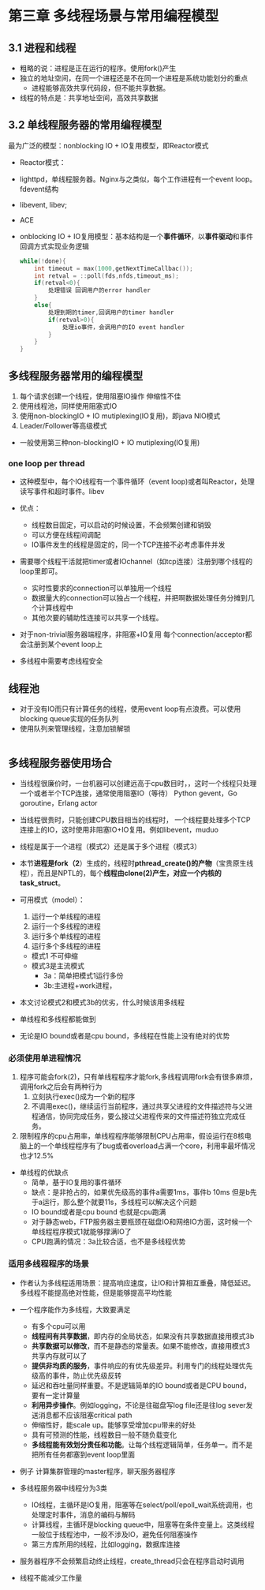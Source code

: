 # 第三章 多线程场景与常用编程模型


## 3.1 进程和线程
- 粗略的说：进程是正在运行的程序。使用fork()产生
- 独立的地址空间，在同一个进程还是不在同一个进程是系统功能划分的重点
  - 进程能够高效共享代码段，但不能共享数据。
- 线程的特点是：共享地址空间，高效共享数据

## 3.2 单线程服务器的常用编程模型
最为广泛的模型：nonblocking IO + IO复用模型，即Reactor模式
- Reactor模式：
- lighttpd，单线程服务器。Nginx与之类似，每个工作进程有一个event loop。 fdevent结构
- libevent, libev; 
- ACE

- onblocking IO + IO复用模型：基本结构是一个**事件循环**，以**事件驱动**和事件回调方式实现业务逻辑
  ```cpp
  while(!done){
      int timeout = max(1000,getNextTimeCallbac());
      int retval = ::poll(fds,nfds,timeout_ms);
      if(retval<0){
          处理错误 回调用户的error handler
      }
      else{
          处理到期的timer,回调用户的timer handler
          if(retval>0){
              处理io事件，会调用户的IO event handler
          }
      }
  }
  ```

## 多线程服务器常用的编程模型
1. 每个请求创建一个线程，使用阻塞IO操作 伸缩性不佳
2. 使用线程池，同样使用阻塞式IO
3. 使用non-blockingIO + IO mutiplexing(IO复用)，即java NIO模式
4. Leader/Follower等高级模式
- 一般使用第三种non-blockingIO + IO mutiplexing(IO复用)


### one loop per thread
- 这种模型中，每个IO线程有一个事件循环（event loop)或者叫Reactor，处理读写事件和超时事件。libev
- 优点：
  - 线程数目固定，可以启动的时候设置，不会频繁创建和销毁
  - 可以方便在线程间调配
  - IO事件发生的线程是固定的，同一个TCP连接不必考虑事件并发

- 需要哪个线程干活就把timer或者IOchannel（如tcp连接）注册到哪个线程的loop里即可。
  - 实时性要求的connection可以单独用一个线程
  - 数据量大的connection可以独占一个线程，并把啊数据处理任务分摊到几个计算线程中
  - 其他次要的辅助性连接可以共享一个线程。
- 对于non-trivial服务器端程序，非阻塞+IO复用 每个connection/acceptor都会注册到某个event loop上
- 多线程中需要考虑线程安全
## 线程池

- 对于没有IO而只有计算任务的线程，使用event loop有点浪费。可以使用blocking queue实现的任务队列
- 使用队列来管理线程，注意加锁解锁
  ```cpp
  
  ```


## 多线程服务器使用场合
- 当线程很廉价时，一台机器可以创建远高于cpu数目时，，这时一个线程只处理一个或者半个TCP连接，通常使用阻塞IO（等待） Python gevent，Go goroutine，Erlang actor
- 当线程很贵时，只能创建CPU数目相当的线程时， 一个线程要处理多个TCP连接上的IO，这时使用非阻塞IO+IO复用。例如libevent，muduo
- 线程是属于一个进程（模式2）还是属于多个进程（模式3）
- 本节**进程是fork（2**）生成的，线程时**pthread_create()的产物**（宝贵原生线程），而且是NPTL的，每个**线程由clone(2)**产生，对应一个**内核的task_struct**。
- 可用模式（model）：
  1. 运行一个单线程的进程
  2. 运行一个多线程的进程
  3. 运行多个单线程的进程
  4. 运行多个多线程的进程
   - 模式1 不可伸缩
   - 模式3是主流模式
     - 3a：简单把模式1运行多份
     - 3b:主进程+work进程，

- 本文讨论模式2和模式3b的优劣，什么时候该用多线程
- 单线程和多线程都能做到
- 无论是IO bound或者是cpu bound，多线程在性能上没有绝对的优势


### 必须使用单进程情况

1. 程序可能会fork(2)，只有单线程程序才能fork,多线程调用fork会有很多麻烦，调用fork之后会有两种行为
   1. 立刻执行exec()成为一个新的程序
   2. 不调用exec()，继续运行当前程序，通过共享父进程的文件描述符与父进程通信，协同完成任务，要么接过父进程传来的文件描述符独立完成任务。
2. 限制程序的cpu占用率，单线程程序能够限制CPU占用率，假设运行在8核电脑上的一个单线程程序有了bug或者overload占满一个core，利用率最坏情况也才12.5%

- 单线程的优缺点
  - 简单，基于IO复用的事件循环
  - 缺点：是非抢占的，如果优先级高的事件a需要1ms，事件b 10ms 但是b先于a运行，那么整个就要11s，多线程可以解决这个问题
  - IO bound或者是cpu bound 也就是cpu跑满
  - 对于静态web，FTP服务器主要瓶颈在磁盘IO和网络IO方面，这时候一个单线程程序模式1就能够撑满IO了
  - CPU跑满的情况：3a比较合适，也不是多线程优势

### 适用多线程程序的场景

- 作者认为多线程适用场景：提高响应速度，让IO和计算相互重叠，降低延迟。多线程不能提高绝对性能，但是能够提高平均性能
- 一个程序能作为多线程，大致要满足
  - 有多个cpu可以用
  - **线程间有共享数据**，即内存的全局状态，如果没有共享数据直接用模式3b
  - **共享数据可以修改**，而不是静态的常量表。如果不能修改，直接用模式3 共享内存就可以了
  - **提供非均质的服务**，事件响应的有优先级差异。利用专门的线程处理优先级高的事件，防止优先级反转
  - 延迟和吞吐量同样重要。不是逻辑简单的IO bound或者是CPU bound，要有一定计算量
  - **利用异步操作**。例如logging，不论是往磁盘写log file还是往log sever发送消息都不应该阻塞critical path
  - 伸缩性好，能scale up。能够享受增加cpu带来的好处
  - 具有可预测的性能，线程数目一般不随负载变化
  - **多线程能有效划分责任和功能**。让每个线程逻辑简单，任务单一。而不是把所有任务都塞到event loop里面
- 例子 计算集群管理的master程序，聊天服务器程序

- 多线程服务器中线程分为3类
  - IO线程，主循环是IO复用，阻塞等在select/poll/epoll_wait系统调用，也处理定时事件，消息的编码与解码
  - 计算线程，主循环是blocking queue中，阻塞等在条件变量上。这类线程一般位于线程池中，一般不涉及IO，避免任何阻塞操作
  - 第三方库所用的线程，比如logging，数据库连接
- 服务器程序不会频繁启动终止线程，create_thread只会在程序启动时调用

- 线程不能减少工作量